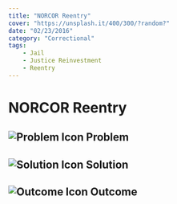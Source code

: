 ```yaml
---
title: "NORCOR Reentry"
cover: "https://unsplash.it/400/300/?random?"
date: "02/23/2016"
category: "Correctional"
tags:
    - Jail
    - Justice Reinvestment
    - Reentry
---
```


# NORCOR Reentry

## ![Problem Icon](https://github.com/google/material-design-icons/raw/master/alert/1x_web/ic_error_outline_black_48dp.png "Problem") Problem

## ![Solution Icon](https://github.com/google/material-design-icons/raw/master/action/1x_web/ic_lightbulb_outline_black_48dp.png "Solution") Solution

## ![Outcome Icon](https://github.com/google/material-design-icons/raw/master/action/1x_web/ic_view_list_black_48dp.png "Outcome") Outcome
